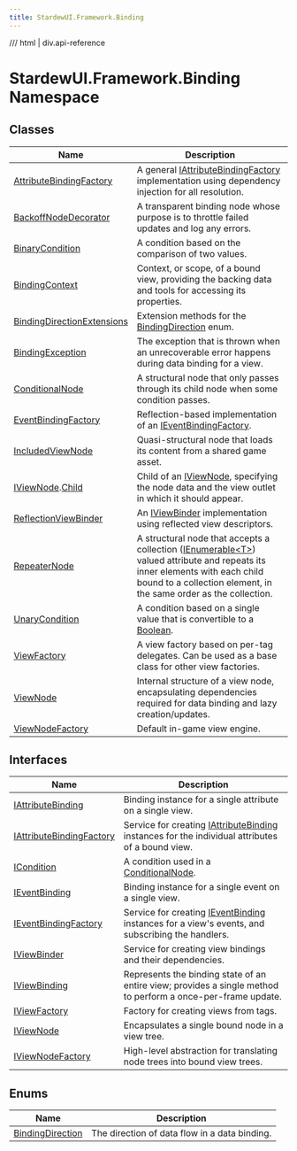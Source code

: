 ```yaml
---
title: StardewUI.Framework.Binding
---
```


<link rel="stylesheet" href="/StardewUI/stylesheets/reference.css" />

/// html | div.api-reference

# StardewUI.Framework.Binding Namespace

## Classes

| Name | Description |
| --- | --- |
| [AttributeBindingFactory](attributebindingfactory.md) | A general [IAttributeBindingFactory](iattributebindingfactory.md) implementation using dependency injection for all resolution. |
| [BackoffNodeDecorator](backoffnodedecorator.md) | A transparent binding node whose purpose is to throttle failed updates and log any errors. |
| [BinaryCondition](binarycondition.md) | A condition based on the comparison of two values. |
| [BindingContext](bindingcontext.md) | Context, or scope, of a bound view, providing the backing data and tools for accessing its properties. |
| [BindingDirectionExtensions](bindingdirectionextensions.md) | Extension methods for the [BindingDirection](bindingdirection.md) enum. |
| [BindingException](bindingexception.md) | The exception that is thrown when an unrecoverable error happens during data binding for a view. |
| [ConditionalNode](conditionalnode.md) | A structural node that only passes through its child node when some condition passes. |
| [EventBindingFactory](eventbindingfactory.md) | Reflection-based implementation of an [IEventBindingFactory](ieventbindingfactory.md). |
| [IncludedViewNode](includedviewnode.md) | Quasi-structural node that loads its content from a shared game asset. |
| [IViewNode](iviewnode.md).[Child](iviewnode.child.md) | Child of an [IViewNode](iviewnode.md), specifying the node data and the view outlet in which it should appear. |
| [ReflectionViewBinder](reflectionviewbinder.md) | An [IViewBinder](iviewbinder.md) implementation using reflected view descriptors. |
| [RepeaterNode](repeaternode.md) | A structural node that accepts a collection ([IEnumerable&lt;T&gt;](https://learn.microsoft.com/en-us/dotnet/api/system.collections.generic.ienumerable-1)) valued attribute and repeats its inner elements with each child bound to a collection element, in the same order as the collection. |
| [UnaryCondition](unarycondition.md) | A condition based on a single value that is convertible to a [Boolean](https://learn.microsoft.com/en-us/dotnet/api/system.boolean). |
| [ViewFactory](viewfactory.md) | A view factory based on per-tag delegates. Can be used as a base class for other view factories. |
| [ViewNode](viewnode.md) | Internal structure of a view node, encapsulating dependencies required for data binding and lazy creation/updates. |
| [ViewNodeFactory](viewnodefactory.md) | Default in-game view engine. |

## Interfaces

| Name | Description |
| --- | --- |
| [IAttributeBinding](iattributebinding.md) | Binding instance for a single attribute on a single view. |
| [IAttributeBindingFactory](iattributebindingfactory.md) | Service for creating [IAttributeBinding](iattributebinding.md) instances for the individual attributes of a bound view. |
| [ICondition](icondition.md) | A condition used in a [ConditionalNode](conditionalnode.md). |
| [IEventBinding](ieventbinding.md) | Binding instance for a single event on a single view. |
| [IEventBindingFactory](ieventbindingfactory.md) | Service for creating [IEventBinding](ieventbinding.md) instances for a view's events, and subscribing the handlers. |
| [IViewBinder](iviewbinder.md) | Service for creating view bindings and their dependencies. |
| [IViewBinding](iviewbinding.md) | Represents the binding state of an entire view; provides a single method to perform a once-per-frame update. |
| [IViewFactory](iviewfactory.md) | Factory for creating views from tags. |
| [IViewNode](iviewnode.md) | Encapsulates a single bound node in a view tree. |
| [IViewNodeFactory](iviewnodefactory.md) | High-level abstraction for translating node trees into bound view trees. |

## Enums

| Name | Description |
| --- | --- |
| [BindingDirection](bindingdirection.md) | The direction of data flow in a data binding. |

